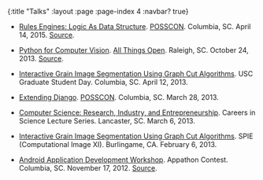 {:title "Talks"
 :layout :page
 :page-index 4
 :navbar? true}

- [Rules Engines: Logic As Data Structure][11]. [POSSCON][6].
  Columbia, SC.  April 14, 2015. [Source][12].

- [Python for Computer Vision][8]. [All Things Open][9].  Raleigh, SC.
  October 24, 2013. [Source][10].

- [Interactive Grain Image Segmentation Using Graph Cut Algorithms][7]. USC
  Graduate Student Day. Columbia, SC.  April 12, 2013.

- [Extending Django][5]. [POSSCON][6]. Columbia, SC.  March 28, 2013.

- [Computer Science: Research, Industry, and Entrepreneurship][4].
  Careers in Science Lecture Series. Lancaster, SC.  March 6, 2013.

- [Interactive Grain Image Segmentation Using Graph Cut Algorithms][3].
  SPIE (Computational Image XI).  Burlingame, CA.  February 6, 2013.

- [Android Application Development Workshop][1].  Appathon Contest.
  Columbia, SC.  November 17, 2012.  [Source][2].

[1]: /android-intro-slides/
[2]: https://github.com/malloc47/android-intro-workshop
[3]: /spie2013/
[4]: /cs-careers/
[5]: /posscon2013/
[6]: https://www.posscon.org/
[7]: /gsd2013/
[8]: /ato2013/
[9]: https://allthingsopen.org/
[10]: https://github.com/malloc47/ato2013-code
[11]: /posscon2015/
[12]: https://github.com/malloc47/posscon2015/
